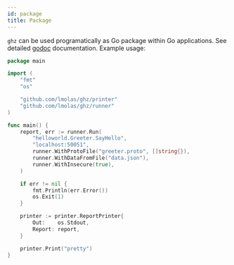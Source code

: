 ```yaml
---
id: package
title: Package
---
```


`ghz` can be used programatically as Go package within Go applications. See detailed [godoc](https://godoc.org/github.com/bojand/ghz) documentation. Example usage:


```go
package main

import (
	"fmt"
	"os"

	"github.com/lmolas/ghz/printer"
	"github.com/lmolas/ghz/runner"
)

func main() {
	report, err := runner.Run(
		"helloworld.Greeter.SayHello",
		"localhost:50051",
		runner.WithProtoFile("greeter.proto", []string{}),
		runner.WithDataFromFile("data.json"),
		runner.WithInsecure(true),
	)

	if err != nil {
		fmt.Println(err.Error())
		os.Exit(1)
	}

	printer := printer.ReportPrinter{
		Out:    os.Stdout,
		Report: report,
	}

	printer.Print("pretty")
}
```
